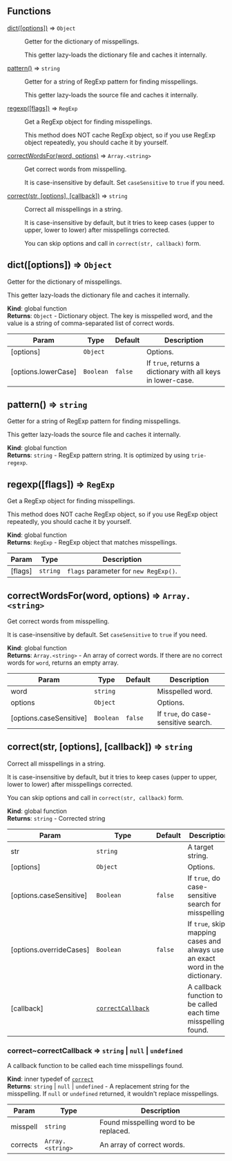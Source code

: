 ## Functions

<dl>
<dt><a href="#dict">dict([options])</a> ⇒ <code>Object</code></dt>
<dd><p>Getter for the dictionary of misspellings.</p>
<p>This getter lazy-loads the dictionary file and caches it internally.</p>
</dd>
<dt><a href="#pattern">pattern()</a> ⇒ <code>string</code></dt>
<dd><p>Getter for a string of RegExp pattern for finding misspellings.</p>
<p>This getter lazy-loads the source file and caches it internally.</p>
</dd>
<dt><a href="#regexp">regexp([flags])</a> ⇒ <code>RegExp</code></dt>
<dd><p>Get a RegExp object for finding misspellings.</p>
<p>This method does NOT cache RegExp object, so if you use RegExp object
repeatedly, you should cache it by yourself.</p>
</dd>
<dt><a href="#correctWordsFor">correctWordsFor(word, options)</a> ⇒ <code>Array.&lt;string&gt;</code></dt>
<dd><p>Get correct words from misspelling.</p>
<p>It is case-insensitive by default.
Set <code>caseSensitive</code> to <code>true</code> if you need.</p>
</dd>
<dt><a href="#correct">correct(str, [options], [callback])</a> ⇒ <code>string</code></dt>
<dd><p>Correct all misspellings in a string.</p>
<p>It is case-insensitive by default, but it tries to keep cases
(upper to upper, lower to lower) after misspellings corrected.</p>
<p>You can skip options and call in <code>correct(str, callback)</code> form.</p>
</dd>
</dl>

<a name="dict"></a>
## dict([options]) ⇒ <code>Object</code>
Getter for the dictionary of misspellings.

This getter lazy-loads the dictionary file and caches it internally.

**Kind**: global function  
**Returns**: <code>Object</code> - Dictionary object.
  The key is misspelled word, and the value is a string of comma-separated
  list of correct words.  

| Param | Type | Default | Description |
| --- | --- | --- | --- |
| [options] | <code>Object</code> |  | Options. |
| [options.lowerCase] | <code>Boolean</code> | <code>false</code> | If `true`, returns a dictionary with all keys in lower-case. |

<a name="pattern"></a>
## pattern() ⇒ <code>string</code>
Getter for a string of RegExp pattern for finding misspellings.

This getter lazy-loads the source file and caches it internally.

**Kind**: global function  
**Returns**: <code>string</code> - RegExp pattern string.
  It is optimized by using `trie-regexp`.  
<a name="regexp"></a>
## regexp([flags]) ⇒ <code>RegExp</code>
Get a RegExp object for finding misspellings.

This method does NOT cache RegExp object, so if you use RegExp object
repeatedly, you should cache it by yourself.

**Kind**: global function  
**Returns**: <code>RegExp</code> - RegExp object that matches misspellings.  

| Param | Type | Description |
| --- | --- | --- |
| [flags] | <code>string</code> | `flags` parameter for `new RegExp()`. |

<a name="correctWordsFor"></a>
## correctWordsFor(word, options) ⇒ <code>Array.&lt;string&gt;</code>
Get correct words from misspelling.

It is case-insensitive by default.
Set `caseSensitive` to `true` if you need.

**Kind**: global function  
**Returns**: <code>Array.&lt;string&gt;</code> - An array of correct words.
  If there are no correct words for `word`, returns an empty array.  

| Param | Type | Default | Description |
| --- | --- | --- | --- |
| word | <code>string</code> |  | Misspelled word. |
| options | <code>Object</code> |  | Options. |
| [options.caseSensitive] | <code>Boolean</code> | <code>false</code> | If `true`, do case-sensitive search. |

<a name="correct"></a>
## correct(str, [options], [callback]) ⇒ <code>string</code>
Correct all misspellings in a string.

It is case-insensitive by default, but it tries to keep cases
(upper to upper, lower to lower) after misspellings corrected.

You can skip options and call in `correct(str, callback)` form.

**Kind**: global function  
**Returns**: <code>string</code> - Corrected string  

| Param | Type | Default | Description |
| --- | --- | --- | --- |
| str | <code>string</code> |  | A target string. |
| [options] | <code>Object</code> |  | Options. |
| [options.caseSensitive] | <code>Boolean</code> | <code>false</code> | If `true`, do case-sensitive search for misspellings. |
| [options.overrideCases] | <code>Boolean</code> | <code>false</code> | If `true`, skip mapping cases and always use an exact word   in the dictionary. |
| [callback] | <code>[correctCallback](#correct..correctCallback)</code> |  | A callback function to be called each time misspellings found. |

<a name="correct..correctCallback"></a>
### correct~correctCallback ⇒ <code>string</code> &#124; <code>null</code> &#124; <code>undefined</code>
A callback function to be called each time misspellings found.

**Kind**: inner typedef of <code>[correct](#correct)</code>  
**Returns**: <code>string</code> &#124; <code>null</code> &#124; <code>undefined</code> - A replacement string for the misspelling.
  If `null` or `undefined` returned, it wouldn't replace misspellings.  

| Param | Type | Description |
| --- | --- | --- |
| misspell | <code>string</code> | Found misspelling word to be replaced. |
| corrects | <code>Array.&lt;string&gt;</code> | An array of correct words. |

